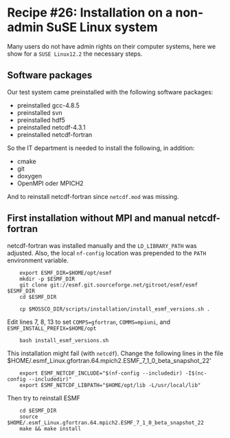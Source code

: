 # Recipe #26: Installation on a non-admin SuSE Linux system

Many users do not have admin rights on their computer systems, here we show for a `SUSE Linux12.2` the necessary steps.

## Software packages

Our test system came preinstalled with the following software packages:

- preinstalled gcc-4.8.5
- preinstalled svn
- preinstalled hdf5
- preinstalled netcdf-4.3.1
- preinstalled netcdf-fortran

So the IT department is needed to install the following, in addition:

- cmake
- git
- doxygen
- OpenMPI oder MPICH2

And to reinstall netcdf-fortran since `netcdf.mod` was missing.

## First installation without MPI and manual netcdf-fortran

netcdf-fortran was installed manually and the `LD_LIBRARY_PATH` was adjusted. Also, the local `nf-config` location was prepended to the `PATH` environment variable.

        export ESMF_DIR=$HOME/opt/esmf
        mkdir -p $ESMF_DIR
        git clone git://esmf.git.sourceforge.net/gitroot/esmf/esmf $ESMF_DIR
        cd $ESMF_DIR

        cp $MOSSCO_DIR/scripts/installation/install_esmf_versions.sh .

Edit lines 7, 8, 13 to set `COMPS=gfortran`, `COMMS=mpiuni`, and
`ESMF_INSTALL_PREFIX=$HOME/opt`

        bash install_esmf_versions.sh

This installation might fail (with `netcdf`).  Change the following lines in the file
$HOME/.esmf_Linux.gfortran.64.mpich2.ESMF_7_1_0_beta_snapshot_22'

        export ESMF_NETCDF_INCLUDE="$(nf-config --includedir) -I$(nc-config --includedir)"
        export ESMF_NETCDF_LIBPATH="$HOME/opt/lib -L/usr/local/lib"

Then try to reinstall ESMF

        cd $ESMF_DIR
        source $HOME/.esmf_Linux.gfortran.64.mpich2.ESMF_7_1_0_beta_snapshot_22
        make && make install
